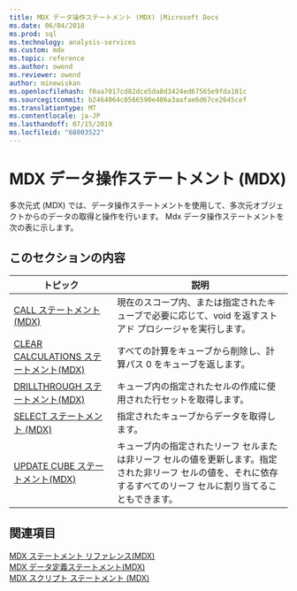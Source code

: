 ```yaml
---
title: MDX データ操作ステートメント (MDX) |Microsoft Docs
ms.date: 06/04/2018
ms.prod: sql
ms.technology: analysis-services
ms.custom: mdx
ms.topic: reference
ms.author: owend
ms.reviewer: owend
author: minewiskan
ms.openlocfilehash: f0aa7017cd82dce5da8d3424ed67565e9fda101c
ms.sourcegitcommit: b2464064c0566590e486a3aafae6d67ce2645cef
ms.translationtype: MT
ms.contentlocale: ja-JP
ms.lasthandoff: 07/15/2019
ms.locfileid: "68003522"
---
```

# <a name="mdx-data-manipulation-statements-mdx"></a>MDX データ操作ステートメント (MDX)


  多次元式 (MDX) では、データ操作ステートメントを使用して、多次元オブジェクトからのデータの取得と操作を行います。 Mdx データ操作ステートメントを次の表に示します。  
  
## <a name="in-this-section"></a>このセクションの内容  
  
|トピック|説明|  
|-----------|-----------------|  
|[CALL ステートメント&#40;MDX&#41;](../mdx/mdx-data-manipulation-call.md)|現在のスコープ内、または指定されたキューブで必要に応じて、void を返すストアド プロシージャを実行します。|  
|[CLEAR CALCULATIONS ステートメント&#40;MDX&#41;](../mdx/mdx-data-manipulation-clear-calculations.md)|すべての計算をキューブから削除し、計算パス 0 をキューブを返します。|  
|[DRILLTHROUGH ステートメント&#40;MDX&#41;](../mdx/mdx-data-manipulation-drillthrough.md)|キューブ内の指定されたセルの作成に使用された行セットを取得します。|  
|[SELECT ステートメント (MDX)](../mdx/mdx-data-manipulation-select.md)|指定されたキューブからデータを取得します。|  
|[UPDATE CUBE ステートメント&#40;MDX&#41;](../mdx/mdx-data-manipulation-update-cube.md)|キューブ内の指定されたリーフ セルまたは非リーフ セルの値を更新します。指定された非リーフ セルの値を、それに依存するすべてのリーフ セルに割り当てることもできます。|  
  
## <a name="see-also"></a>関連項目  
 [MDX ステートメント リファレンス&#40;MDX&#41;](../mdx/mdx-statement-reference-mdx.md)   
 [MDX データ定義ステートメント&#40;MDX&#41;](../mdx/mdx-data-definition-statements-mdx.md)   
 [MDX スクリプト ステートメント &#40;MDX&#41;](../mdx/mdx-scripting-statements-mdx.md)  
  
  
